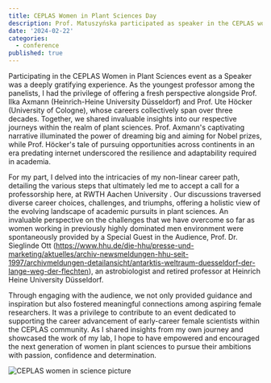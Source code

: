 ```yaml
---
title: CEPLAS Women in Plant Sciences Day
description: Prof. Matuszyńska participated as speaker in the CEPLAS women is plant sciences day and talked about experiences and hardships for women in the academic world
date: '2024-02-22'
categories:
  - conference
published: true
---
```


Participating in the CEPLAS Women in Plant Sciences event as a Speaker was a deeply gratifying experience. As the youngest professor among the panelists, I had the privilege of offering a fresh perspective alongside Prof. Ilka Axmann (Heinrich-Heine University Düsseldorf) and Prof. Ute Höcker (University of Cologne), whose careers collectively span over three decades. Together, we shared invaluable insights into our respective journeys within the realm of plant sciences. Prof. Axmann's captivating narrative illuminated the power of dreaming big and aiming for Nobel prizes, while Prof. Höcker's tale of pursuing opportunities across continents in an era predating internet underscored the resilience and adaptability required in academia.

For my part, I delved into the intricacies of my non-linear career path, detailing the various steps that ultimately led me to accept a call for a professorship here, at RWTH Aachen University . Our discussions traversed diverse career choices, challenges, and triumphs, offering a holistic view of the evolving landscape of academic pursuits in plant sciences. An invaluable perspective on the challenges that we have overcome so far as women working in previously highly dominated men environment were spontaneously provided by a Special Guest in the Audience, Prof. Dr. Sieglinde Ott (https://www.hhu.de/die-hhu/presse-und-marketing/aktuelles/archiv-newsmeldungen-hhu-seit-1997/archivmeldungen-detailansicht/antarktis-weltraum-duesseldorf-der-lange-weg-der-flechten), an astrobiologist and retired professor at Heinrich Heine University Düsseldorf.

Through engaging with the audience, we not only provided guidance and inspiration but also fostered meaningful connections among aspiring female researchers. It was a privilege to contribute to an event dedicated to supporting the career advancement of early-career female scientists within the CEPLAS community. As I shared insights from my own journey and showcased the work of my lab, I hope to have empowered and encouraged the next generation of women in plant sciences to pursue their ambitions with passion, confidence and determination.

![CEPLAS women in science picture](news\women-plant-science.jpeg)